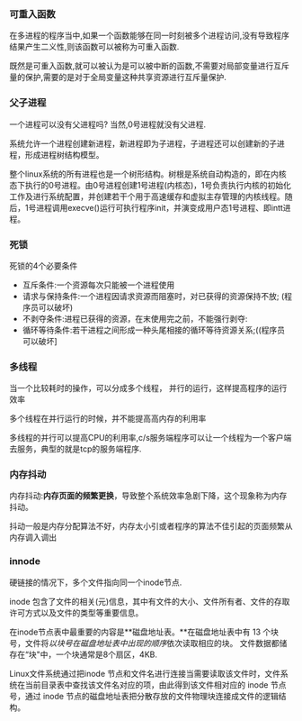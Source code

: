 ### 可重入函数

在多进程的程序当中,如果一个函数能够在同一时刻被多个进程访问,没有导致程序结果产生二义性,则该函数可以被称为可重入函数.

既然是可重入函数,就可以被认为是可以被中断的函数,不需要对局部变量进行互斥量的保护,需要的是对于全局变量这种共享资源进行互斥量保护.

### 父子进程

一个进程可以没有父进程吗? 当然,0号进程就没有父进程.

系统允许一个进程创建新进程，新进程即为子进程，子进程还可以创建新的子进程，形成进程树结构模型。

整个linux系统的所有进程也是一个树形结构。树根是系统自动构造的，即在内核态下执行的0号进程。由0号进程创建1号进程(内核态)，1号负责执行内核的初始化工作及进行系统配置，并创建若干个用于高速缓存和虚拟主存管理的内核线程。随后，1号进程调用execve()运行可执行程序init，并演变成用户态1号进程、即intt进程。

### 死锁

死锁的4个必要条件

- 互斥条件:一个资源每次只能被一个进程使用
- 请求与保持条件:一个进程因请求资源而阻塞时，对已获得的资源保持不放; (程序员可以破坏)
- 不剥夺条件:进程已获得的资源，在末使用完之前，不能强行剥夺:
- 循环等待条件:若干进程之间形成一种头尾相接的循环等待资源关系;((程序员可以破坏]

### 多线程

当一个比较耗时的操作，可以分成多个线程， 并行的运行，这样提高程序的运行效率

多个线程在并行运行的时候，并不能提高高内存的利用率

多线程的并行可以提高CPU的利用率,c/s服务端程序可以让一个线程为一个客户端去服务，典型的就是tcp的服务端程序.

### 内存抖动

内存抖动:**内存页面的频繁更换**，导致整个系统效率急剧下降，这个现象称为内存抖动。

抖动一般是内存分配算法不好，内存太小引或者程序的算法不佳引起的页面频繁从内存调入调出

### innode

硬链接的情况下，多个文件指向同一个inode节点.

inode 包含了文件的相关(元)信息，其中有文件的大小、文件所有者、文件的存取许可方式以及文件的类型等重要信息。

在inode节点表中最重要的内容是**磁盘地址表。**在磁盘地址表中有 13 个块号，文件将*以块号在磁盘地址表中出现的顺序*依次读取相应的块。 文件数据都储存在“块"中，一个块通常是8个扇区，4KB.

Linux文件系统通过把inode 节点和文件名进行连接当需要读取该文件时，文件系统在当前目录表中查找该文件名对应的项，由此得到该文件相对应的 inode 节点号，通过 inode 节点的磁盘地址表把分散存放的文件物理块连接成文件的逻辑结构。